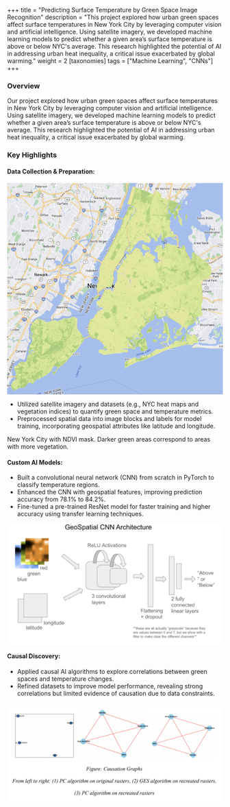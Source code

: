 +++
title = "Predicting Surface Temperature by Green Space Image Recognition"
description = "This project explored how urban green spaces affect surface temperatures in New York City by leveraging computer vision and artificial intelligence. Using satellite imagery, we developed machine learning models to predict whether a given area’s surface temperature is above or below NYC's average. This research highlighted the potential of AI in addressing urban heat inequality, a critical issue exacerbated by global warming."
weight = 2
[taxonomies]
tags = ["Machine Learning", "CNNs"]
+++

### Overview
Our project explored how urban green spaces affect surface temperatures in New York City by leveraging computer vision and artificial intelligence. Using satellite imagery, we developed machine learning models to predict whether a given area’s surface temperature is above or below NYC's average. This research highlighted the potential of AI in addressing urban heat inequality, a critical issue exacerbated by global warming.

### Key Highlights
#### Data Collection & Preparation:

<img src="/files/project3 media/green.png#end" alt="Satellite Image of NYC" style="display:block;">


- Utilized satellite imagery and datasets (e.g., NYC heat maps and vegetation indices) to quantify green space and temperature metrics.
- Preprocessed spatial data into image blocks and labels for model training, incorporating geospatial attributes like latitude and longitude.

<figcaption> New York City with NDVI mask. Darker green areas correspond to areas with
more vegetation.</figcaption>



#### Custom AI Models:
- Built a convolutional neural network (CNN) from scratch in PyTorch to classify temperature regions.
- Enhanced the CNN with geospatial features, improving prediction accuracy from 78.1% to 84.2%.
- Fine-tuned a pre-trained ResNet model for faster training and higher accuracy using transfer learning techniques.
<img src="/files/project3 media/cnn.png" alt="" style="display:block;">


#### Causal Discovery:
- Applied causal AI algorithms to explore correlations between green spaces and temperature changes.
- Refined datasets to improve model performance, revealing strong correlations but limited evidence of causation due to data constraints.
<img src="/files/project3 media/cause.png" alt="" style="display:block;">
